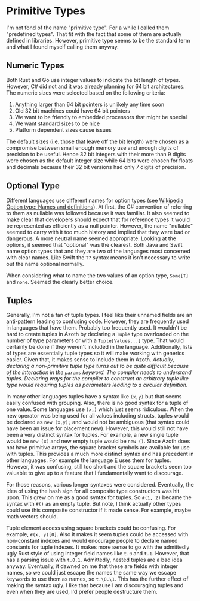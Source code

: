 # Primitive Types

I'm not fond of the name "primitive type". For a while I called them "predefined types". That fit
with the fact that some of them are actually defined in libraries. However, primitive type seems to
be the standard term and what I found myself calling them anyway.

## Numeric Types

Both Rust and Go use integer values to indicate the bit length of types. However, C# did not and it
was already planning for 64 bit architectures. The numeric sizes were selected based on the
following criteria:

1. Anything larger than 64 bit pointers is unlikely any time soon
2. Old 32 bit machines could have 64 bit pointers
3. We want to be friendly to embedded processors that might be special
4. We want standard sizes to be nice
5. Platform dependent sizes cause issues

The default sizes (i.e. those that leave off the bit length) were chosen as a compromise between
small enough memory use and enough digits of precision to be useful. Hence 32 bit integers with
their more than 9 digits were chosen as the default integer size while 64 bits were chosen for
floats and decimals because their 32 bit versions had only 7 digits of precision.

## Optional Type

Different languages use different names for option types (see [Wikipedia Option type: Names and
definitions](https://en.wikipedia.org/wiki/Option_type#Names_and_definitions)). At first, the C#
convention of referring to them as nullable was followed because it was familiar. It also seemed to
make clear that developers should expect that for reference types it would be represented as
efficiently as a null pointer. However, the name "nullable" seemed to carry with it too much history
and implied that they were bad or dangerous. A more neutral name seemed appropriate. Looking at the
options, it seemed that "optional" was the clearest. Both Java and Swift name option types that and
they are two of the languages most concerned with clear names. Like Swift the `T?` syntax means it
isn't necessary to write out the name optional normally.

When considering what to name the two values of an option type, `Some[T]` and `none`. Seemed the
clearly better choice.

## Tuples

Generally, I'm not a fan of tuple types. I feel like their unnamed fields are an anti-pattern
leading to confusing code. However, they are frequently used in languages that have them. Probably
too frequently used. It wouldn't be hard to create tuples in Azoth by declaring a `Tuple` type
overloaded on the number of type parameters or with a `Tuple[Values...]` type. That would certainly
be done if they weren't included in the language. Additionally, lists of types are essentially tuple
types so it will make working with generics easier. Given that, it makes sense to include them in
Azoth. *Actually, declaring a non-primitive tuple type turns out to be quite difficult because of
the interaction in the `params` keyword. The compiler needs to understand tuples. Declaring ways for
the compiler to construct an arbitrary tuple like type would requiring tuples as parameters leading
to a circular definition.*

In many other languages tuples have a syntax like `(x,y)` but that seems easily confused with
grouping. Also, there is no good syntax for a tuple of one value. Some languages use `(x,)` which
just seems ridiculous. When the new operator was being used for all values including structs, tuples
would be declared as `new (x,y);` and would not be ambiguous (that syntax could have been an issue
for placement new). However, this would still not have been a very distinct syntax for tuples. For
example, a new single tuple would be `new (x)` and new empty tuple would be `new ()`. Since Azoth
does not have primitive arrays, the square bracket symbols are available for use with tuples. This
provides a much more distinct syntax and has precedent in other languages. For example the language
[E](https://en.wikipedia.org/wiki/E_(programming_language)) uses them for tuples. However, it was
confusing, still too short and the square brackets seem too valuable to give up to a feature that I
fundamentally want to discourage.

For those reasons, various longer syntaxes were considered. Eventually, the idea of using the hash
sign for all composite type constructors was hit upon. This grew on me as a good syntax for tuples.
So `#(1, 2)` became the syntax with `#()` as an empty tuple. But note, I think actually other types
could use this composite constructor if it made sense. For example, maybe math vectors should.

Tuple element access using square brackets could be confusing. For example, `#(x, y)[0]`. Also it
makes it seem tuples could be accessed with non-constant indexes and would encourage people to
declare named constants for tuple indexes. It makes more sense to go with the admittedly ugly Rust
style of using integer field names like `t.0` and `t.1`. However, that has a parsing issue with
`t.0.1`. Admittedly, nested tuples are a bad idea anyway. Eventually, it dawned on me that these are
fields with integer names, so we could just escape the names the same way we escape keywords to use
them as names, so `t.\0.\1`. This has the further effect of making the syntax ugly. I like that
because I am discouraging tuples and even when they are used, I'd prefer people destructure them.
